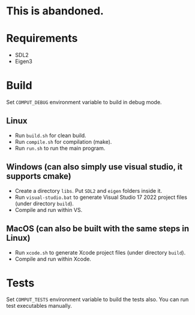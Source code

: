 # This is abandoned.

# Requirements
- SDL2
- Eigen3

# Build
Set `COMPUT_DEBUG` environment variable to build in debug mode.

## Linux
- Run `build.sh` for clean build.
- Run `compile.sh` for compilation (make).
- Run `run.sh` to run the main program.

## Windows (can also simply use visual studio, it supports cmake)
- Create a directory `libs`. Put `SDL2` and `eigen` folders inside it.
- Run `visual-studio.bat` to generate Visual Studio 17 2022 project files (under directory `build`).
- Compile and run within VS.

## MacOS (can also be built with the same steps in Linux)
- Run `xcode.sh` to generate Xcode project files (under directory `build`).
- Compile and run within Xcode.

# Tests
Set `COMPUT_TESTS` environment variable to build the tests also. You can run test executables manually.

